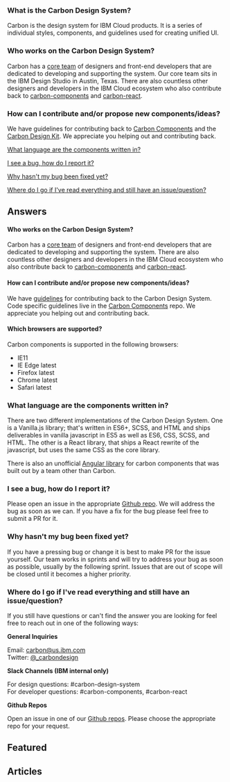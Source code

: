 
### What is the Carbon Design System?
Carbon is the design system for IBM Cloud products. It is a series of individual styles, components, and guidelines used for creating unified UI.

### Who works on the Carbon Design System?
Carbon has a [core team](https://github.com/orgs/carbon-design-system/people) of designers and front-end developers that are dedicated to developing and supporting the system. Our core team sits in the IBM Design Studio in Austin, Texas. There are also countless other designers and developers in the IBM Cloud ecosystem who also contribute back to [carbon-components](https://github.com/carbon-design-system/carbon-components#contributors) and [carbon-react](https://github.com/carbon-design-system/carbon-components-react#contributors).

### How can I contribute and/or propose new components/ideas?
We have guidelines for contributing back to [Carbon Components](https://github.com/carbon-design-system/carbon-components/blob/master/docs/contributing.md) and the [Carbon Design Kit](http://carbondesignsystem.com/guidelines/contributing). We appreciate you helping out and contributing back.

[What language are the components written in?](#q4)

[I see a bug, how do I report it?](#q5)

[Why hasn't my bug been fixed yet?](#q6)

[Where do I go if I've read everything and still have an issue/question?](#q7)

## Answers

#### <a name="q1">Who works on the Carbon Design System?</a>
Carbon has a [core team](https://github.com/orgs/carbon-design-system/people) of designers and front-end developers that are dedicated to developing and supporting the system. There are also countless other designers and developers in the IBM Cloud ecosystem who also contribute back to [carbon-components](https://github.com/carbon-design-system/carbon-components#contributors) and [carbon-react](https://github.com/carbon-design-system/carbon-components-react#contributors).

#### <a name="q2">How can I contribute and/or propose new components/ideas?</a>
We have [guidelines](carbondesignsystem.com/guidelines/contributing) for contributing back to the Carbon Design System. Code specific guidelines live in the [Carbon Components](https://github.com/carbon-design-system/carbon-components/blob/master/docs/contributing.md) repo. We appreciate you helping out and contributing back.

#### <a name="q3">Which browsers are supported?</a>
Carbon components is supported in the following browsers:

- IE11
- IE Edge latest
- Firefox latest
- Chrome latest
- Safari latest

### What language are the components written in?
There are two different implementations of the Carbon Design System. One is a Vanilla.js library; that's written in ES6+, SCSS, and HTML and ships deliverables in vanilla javascript in ES5 as well as ES6, CSS, SCSS, and HTML. The other is a React library, that ships a React rewrite of the javascript, but uses the same CSS as the core library.

There is also an unofficial [Angular library](https://pages.github.ibm.com/adaniel/angular-carbon-components/) for carbon components that was built out by a team other than Carbon.

### I see a bug, how do I report it?
Please open an issue in the appropriate [Github repo](https://github.com/carbon-design-system). We will address the bug as soon as we can. If you have a fix for the bug please feel free to submit a PR for it.

### Why hasn't my bug been fixed yet?
If you have a pressing bug or change it is best to make PR for the issue yourself. Our team works in sprints and will try to address your bug as soon as possible, usually by the following sprint. Issues that are out of scope will be closed until it becomes a higher priority.

### Where do I go if I've read everything and still have an issue/question?
If you still have questions or can't find the answer you are looking for feel free to reach out in one of the following ways:

**General Inquiries**

Email: carbon@us.ibm.com </br>
Twitter: <a href="https://twitter.com/_carbondesign" target="_blank">@_carbondesign</a>

**Slack Channels (IBM internal only)**

For design questions: #carbon-design-system </br>
For developer questions: #carbon-components, #carbon-react

**Github Repos**

Open an issue in one of our <a href="https://github.com/carbon-design-system">Github repos</a>. Please choose the appropriate repo for your request.

## Featured

<div data-insert-component="FeaturedTiles"></div>

## Articles

<div data-insert-component="ArticleTiles"></div>
